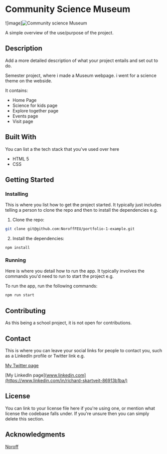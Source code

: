# Community Science Museum

![image]![Community science Museum](https://github.com/RichardSkartveit/Portfolio-1/assets/114581981/d926e80e-07ad-4c24-a7d7-8b0773e85f3b)

A simple overview of the use/purpose of the project.

## Description

Add a more detailed description of what your project entails and set out to do.

Semester project, where i made a Museum webpage. i went for a science theme on the webside. 

It contains:

- Home Page
- Science for kids page
- Explore together page
- Events page
- Visit page

## Built With

You can list a the tech stack that you've used over here

- HTML 5
- CSS

## Getting Started

### Installing

This is where you list how to get the project started. It typically just includes telling a person to clone the repo and then to install the dependencies e.g.

1. Clone the repo:

```bash
git clone git@github.com:NoroffFEU/portfolio-1-example.git
```

2. Install the dependencies:

```
npm install
```

### Running

Here is where you detail how to run the app. It typically involves the commands you'd need to run to start the project e.g.

To run the app, run the following commands:

```bash
npm run start
```

## Contributing

As this being a school project, it is not open for contributions.

## Contact

This is where you can leave your social links for people to contact you, such as a LinkedIn profile or Twitter link e.g.

[My Twitter page](www.twitter.com)

[My LinkedIn page](www.linkedin.com](https://www.linkedin.com/in/richard-skartveit-86913b1ba/)

## License

You can link to your license file here if you're using one, or mention what license the codebase falls under. If you're unsure then you can simply delete this section.

## Acknowledgments

[Noroff](www.noroff.no)

